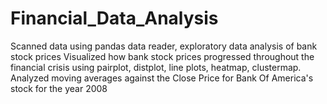 # Financial_Data_Analysis
Scanned data using pandas data reader, exploratory data analysis of bank stock prices Visualized how bank stock prices progressed throughout the financial crisis using pairplot, distplot, line plots, heatmap, clustermap.  Analyzed moving averages against the Close Price for Bank Of America's stock for the year 2008
